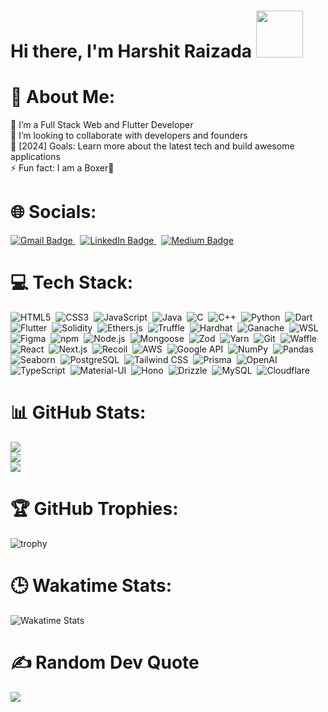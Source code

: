 # Hi there, I'm Harshit Raizada  <img src="https://media.giphy.com/media/v1.Y2lkPTc5MGI3NjExdHg1dmsxaTdwcDR3MHR6d3ExdzRubHRscXZhaXhia3p1MTA1N2UzbyZlcD12MV9pbnRlcm5hbF9naWZfYnlfaWQmY3Q9cw/efaB8eipdYqiy2b3Kn/giphy.gif" width="75px"/>


# 💫 About Me:
🌱 I’m a Full Stack Web and Flutter Developer<br>
👯 I’m looking to collaborate with developers and founders<br>
🥅 [2024] Goals: Learn more about the latest tech and build awesome applications<br>
⚡ Fun fact: I am a Boxer🥊 

# 🌐 Socials:
<div>
    <a href="mailto:raizadaharshit2004@gmail.com">
    <img src="https://img.shields.io/badge/Gmail-D14836?style=for-the-badge&logo=gmail&logoColor=white" alt="Gmail Badge"/>
  </a>
  &nbsp;
    <a href="https://linkedin.com/in/harshit-raizada-32b909231">
        <img src="https://img.shields.io/badge/LinkedIn-%230077B5.svg?style=for-the-badge&logo=linkedin&logoColor=white" alt="LinkedIn Badge"/>
    </a>
    &nbsp;
    <a href="https://medium.com/@raizadaharshit2004">
        <img src="https://img.shields.io/badge/Medium-%2312100E.svg?style=for-the-badge&logo=medium&logoColor=white" alt="Medium Badge"/>
    </a>
</div>
 

# 💻 Tech Stack:
<div>
    <img src="https://img.shields.io/badge/HTML5-%23E34F26.svg?style=for-the-badge&logo=html5&logoColor=white" title="HTML5" alt="HTML5"/>&nbsp;
    <img src="https://img.shields.io/badge/CSS3-%231572B6.svg?style=for-the-badge&logo=css3&logoColor=white" title="CSS3" alt="CSS3"/>&nbsp;
    <img src="https://img.shields.io/badge/JavaScript-%23323330.svg?style=for-the-badge&logo=javascript&logoColor=%23F7DF1E" title="JavaScript" alt="JavaScript"/>&nbsp;
    <img src="https://img.shields.io/badge/Java-%23ED8B00.svg?style=for-the-badge&logo=java&logoColor=white" title="Java" alt="Java"/>&nbsp;
    <img src="https://img.shields.io/badge/C-%2300599C.svg?style=for-the-badge&logo=c&logoColor=white" title="C" alt="C"/>&nbsp;
    <img src="https://img.shields.io/badge/C++-%2300599C.svg?style=for-the-badge&logo=c%2B%2B&logoColor=white" title="C++" alt="C++"/>&nbsp;
    <img src="https://img.shields.io/badge/Python-3670A0?style=for-the-badge&logo=python&logoColor=ffdd54" title="Python" alt="Python"/>&nbsp;
    <img src="https://img.shields.io/badge/Dart-%230175C2.svg?style=for-the-badge&logo=dart&logoColor=white" title="Dart" alt="Dart"/>&nbsp;
    <img src="https://img.shields.io/badge/Flutter-%2302569B.svg?style=for-the-badge&logo=flutter&logoColor=white" title="Flutter" alt="Flutter"/>&nbsp;
    <img src="https://img.shields.io/badge/Solidity-%23363636.svg?style=for-the-badge&logo=solidity&logoColor=white" title="Solidity" alt="Solidity"/>&nbsp;
    <img src="https://img.shields.io/badge/Ethers.js-%234E8EE9.svg?style=for-the-badge&logo=ethereum&logoColor=white" title="Ethers.js" alt="Ethers.js"/>&nbsp;
    <img src="https://img.shields.io/badge/Truffle-%2341756B.svg?style=for-the-badge&logo=truffle&logoColor=white" title="Truffle" alt="Truffle"/>&nbsp;
    <img src="https://img.shields.io/badge/Hardhat-%23430098.svg?style=for-the-badge&logo=hardhat&logoColor=white" title="Hardhat" alt="Hardhat"/>&nbsp;
    <img src="https://img.shields.io/badge/Ganache-%231872C2.svg?style=for-the-badge&logo=truffle&logoColor=white" title="Ganache" alt="Ganache"/>&nbsp;
    <img src="https://img.shields.io/badge/WSL-%232C2D72.svg?style=for-the-badge&logo=windows&logoColor=white" title="WSL" alt="WSL"/>&nbsp;
    <img src="https://img.shields.io/badge/Figma-%23F24E1E.svg?style=for-the-badge&logo=figma&logoColor=white" title="Figma" alt="Figma"/>&nbsp;
    <img src="https://img.shields.io/badge/npm-%23000000.svg?style=for-the-badge&logo=npm&logoColor=white" title="npm" alt="npm"/>&nbsp;
    <img src="https://img.shields.io/badge/Node.js-6DA55F?style=for-the-badge&logo=node.js&logoColor=white" title="Node.js" alt="Node.js"/>&nbsp;
    <img src="https://img.shields.io/badge/Mongoose-880000?style=for-the-badge&logo=mongoose&logoColor=white" title="Mongoose" alt="Mongoose"/>&nbsp;
    <img src="https://img.shields.io/badge/Zod-512BD4?style=for-the-badge&logo=zod&logoColor=white" title="Zod" alt="Zod"/>&nbsp;
    <img src="https://img.shields.io/badge/Yarn-%232C8EBB.svg?style=for-the-badge&logo=yarn&logoColor=white" title="Yarn" alt="Yarn"/>&nbsp;
    <img src="https://img.shields.io/badge/Git-%23F05032.svg?style=for-the-badge&logo=git&logoColor=white" title="Git" alt="Git"/>&nbsp;
    <img src="https://img.shields.io/badge/Waffle-%23ff69b4.svg?style=for-the-badge&logo=waffle&logoColor=white" title="Waffle" alt="Waffle"/>&nbsp;
    <img src="https://img.shields.io/badge/React-%2361DAFB.svg?style=for-the-badge&logo=react&logoColor=white" title="React" alt="React"/>&nbsp;
    <img src="https://img.shields.io/badge/Next.js-%23000000.svg?style=for-the-badge&logo=next.js&logoColor=white" title="Next.js" alt="Next.js"/>&nbsp;
    <img src="https://img.shields.io/badge/Recoil-3578E5?style=for-the-badge&logo=recoil&logoColor=white" title="Recoil" alt="Recoil"/>&nbsp;
    <img src="https://img.shields.io/badge/AWS-%23232F3E.svg?style=for-the-badge&logo=amazon-aws&logoColor=white" title="AWS" alt="AWS"/>&nbsp;
    <img src="https://img.shields.io/badge/Google%20API-%234285F4.svg?style=for-the-badge&logo=google&logoColor=white" title="Google API" alt="Google API"/>&nbsp;
    <img src="https://img.shields.io/badge/NumPy-%23013243.svg?style=for-the-badge&logo=numpy&logoColor=white" title="NumPy" alt="NumPy"/>&nbsp;
    <img src="https://img.shields.io/badge/Pandas-%23150458.svg?style=for-the-badge&logo=pandas&logoColor=white" title="Pandas" alt="Pandas"/>&nbsp;
    <img src="https://img.shields.io/badge/Seaborn-%230A3D62.svg?style=for-the-badge&logo=seaborn&logoColor=white" title="Seaborn" alt="Seaborn"/>&nbsp;
    <img src="https://img.shields.io/badge/PostgreSQL-%23316192.svg?style=for-the-badge&logo=postgresql&logoColor=white" title="PostgreSQL" alt="PostgreSQL"/>&nbsp;
<img src="https://img.shields.io/badge/TailwindCSS-%2338B2AC.svg?style=for-the-badge&logo=tailwind-css&logoColor=white" title="Tailwind CSS" alt="Tailwind CSS"/>&nbsp;
<img src="https://img.shields.io/badge/Prisma-%232D3748.svg?style=for-the-badge&logo=prisma&logoColor=white" title="Prisma" alt="Prisma"/>&nbsp;
<img src="https://img.shields.io/badge/OpenAI-%23434343.svg?style=for-the-badge&logo=openai&logoColor=white" title="OpenAI" alt="OpenAI"/>&nbsp;
<img src="https://img.shields.io/badge/TypeScript-%23007ACC.svg?style=for-the-badge&logo=typescript&logoColor=white" title="TypeScript" alt="TypeScript"/>&nbsp;
<img src="https://img.shields.io/badge/Material--UI-%230081CB.svg?style=for-the-badge&logo=material-ui&logoColor=white" title="Material-UI" alt="Material-UI"/>&nbsp;
    <img src="https://img.shields.io/badge/Hono-%23F0F0F0.svg?style=for-the-badge&logo=hono&logoColor=black" title="Hono" alt="Hono"/>&nbsp;
    <img src="https://img.shields.io/badge/Drizzle-%23000000.svg?style=for-the-badge&logo=drizzle&logoColor=white" title="Drizzle" alt="Drizzle"/>&nbsp;
    <img src="https://img.shields.io/badge/MySQL-%2300f?style=for-the-badge&logo=mysql&logoColor=white" title="MySQL" alt="MySQL"/>&nbsp;


<img src="https://img.shields.io/badge/Cloudflare-%23F38020.svg?style=for-the-badge&logo=cloudflare&logoColor=white" title="Cloudflare" alt="Cloudflare"/>


    
</div>




# 📊 GitHub Stats:
![](https://github-readme-stats.vercel.app/api?username=dankgarlic1&theme=radical&hide_border=false&include_all_commits=false&count_private=false)<br/>
![](https://github-readme-streak-stats.herokuapp.com/?user=dankgarlic1&theme=radical&hide_border=false)<br/>
![](https://github-readme-stats.vercel.app/api/top-langs/?username=dankgarlic1&theme=radical&hide_border=false&include_all_commits=false&count_private=false&layout=compact)

# 🏆 GitHub Trophies:
![trophy](https://github-profile-trophy.vercel.app/?username=dankgarlic1&theme=algolia&no-frame=true&no-bg=true&margin-w=4&title=-Stars,-Followers,-Issues,-Reviews)

# 🕒 Wakatime Stats:
![Wakatime Stats](https://wakatime.com/share/@harshit1/3bbc4d6b-6346-40a4-bf03-5b5bf6396fef.svg)


# ✍️ Random Dev Quote
![](https://quotes-github-readme.vercel.app/api?type=horizontal&theme=radical)

